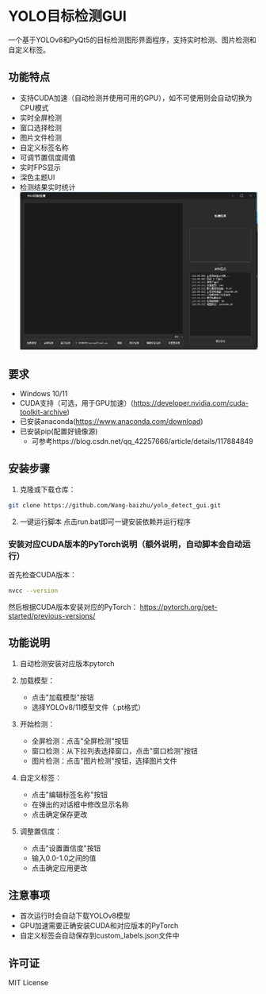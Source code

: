 # YOLO目标检测GUI

一个基于YOLOv8和PyQt5的目标检测图形界面程序，支持实时检测、图片检测和自定义标签。

## 功能特点

- 支持CUDA加速（自动检测并使用可用的GPU），如不可使用则会自动切换为CPU模式
- 实时全屏检测
- 窗口选择检测
- 图片文件检测
- 自定义标签名称
- 可调节置信度阈值
- 实时FPS显示
- 深色主题UI
- 检测结果实时统计
![示例](image.png)

## 要求

- Windows 10/11
- CUDA支持（可选，用于GPU加速）(https://developer.nvidia.com/cuda-toolkit-archive)
- 已安装anaconda(https://www.anaconda.com/download)
- 已安装pip(配置好镜像源)
   - 可参考https://blog.csdn.net/qq_42257666/article/details/117884849

## 安装步骤

1. 克隆或下载仓库：
```bash
git clone https://github.com/Wang-baizhu/yolo_detect_gui.git
```

2. 一键运行脚本
点击run.bat即可一键安装依赖并运行程序

### 安装对应CUDA版本的PyTorch说明（额外说明，自动脚本会自动运行）

首先检查CUDA版本：
```bash
nvcc --version
```
然后根据CUDA版本安装对应的PyTorch：
https://pytorch.org/get-started/previous-versions/

## 功能说明

1. 自动检测安装对应版本pytorch

2. 加载模型：
   - 点击"加载模型"按钮
   - 选择YOLOv8/11模型文件（.pt格式）

3. 开始检测：
   - 全屏检测：点击"全屏检测"按钮
   - 窗口检测：从下拉列表选择窗口，点击"窗口检测"按钮
   - 图片检测：点击"图片检测"按钮，选择图片文件

4. 自定义标签：
   - 点击"编辑标签名称"按钮
   - 在弹出的对话框中修改显示名称
   - 点击确定保存更改

5. 调整置信度：
   - 点击"设置置信度"按钮
   - 输入0.0-1.0之间的值
   - 点击确定应用更改

## 注意事项

- 首次运行时会自动下载YOLOv8模型
- GPU加速需要正确安装CUDA和对应版本的PyTorch
- 自定义标签会自动保存到custom_labels.json文件中

## 许可证

MIT License